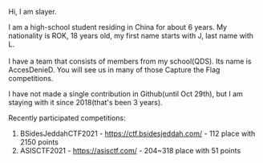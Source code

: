 Hi, I am slayer.

I am a high-school student residing in China for about 6 years. My nationality is ROK, 18 years old, my first name starts with J, last name with L. \
\
I have a team that consists of members from my school(QDS). Its name is AccesDenieD. You will see us in many of those Capture the Flag competitions.

I have not made a single contribution in Github(until Oct 29th), but I am staying with it since 2018(that's been 3 years).

Recently participated competitions:
1. BSidesJeddahCTF2021 - https://ctf.bsidesjeddah.com/ - 112 place with 2150 points
2. ASISCTF2021 - https://asisctf.com/ - 204~318 place with 51 points


